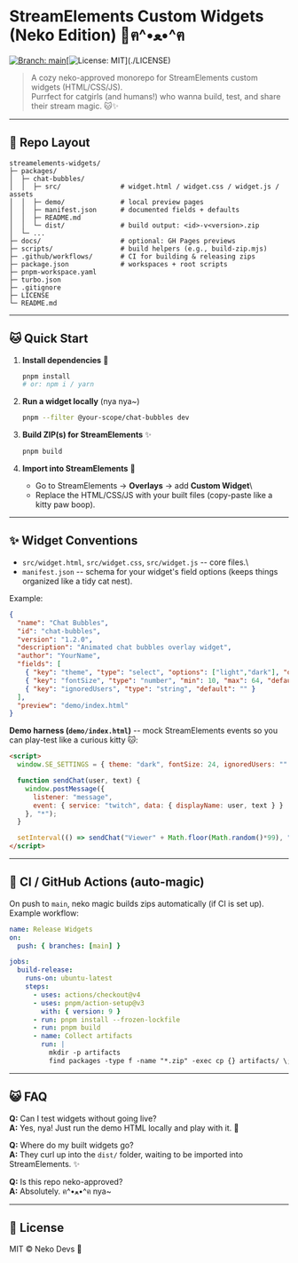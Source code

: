 # StreamElements Custom Widgets (Neko Edition) 🐾ฅ^•ﻌ•^ฅ

[![Branch:
main](https://img.shields.io/badge/branch-main-blue.svg)](../../tree/main)\[![License:
MIT](https://img.shields.io/badge/License-MIT-green.svg)](./LICENSE)

> A cozy neko-approved monorepo for StreamElements custom widgets
> (HTML/CSS/JS).\
> Purrfect for catgirls (and humans!) who wanna build, test, and share
> their stream magic. 🐱✨

------------------------------------------------------------------------

## 🐾 Repo Layout

    streamelements-widgets/
    ├─ packages/
    │  ├─ chat-bubbles/
    │  │  ├─ src/               # widget.html / widget.css / widget.js / assets
    │  │  ├─ demo/              # local preview pages
    │  │  ├─ manifest.json      # documented fields + defaults
    │  │  ├─ README.md
    │  │  └─ dist/              # build output: <id>-v<version>.zip
    │  └─ ...
    ├─ docs/                    # optional: GH Pages previews
    ├─ scripts/                 # build helpers (e.g., build-zip.mjs)
    ├─ .github/workflows/       # CI for building & releasing zips
    ├─ package.json             # workspaces + root scripts
    ├─ pnpm-workspace.yaml
    ├─ turbo.json
    ├─ .gitignore
    ├─ LICENSE
    └─ README.md

------------------------------------------------------------------------

## 🐱 Quick Start

1.  **Install dependencies** 🐾

    ``` bash
    pnpm install
    # or: npm i / yarn
    ```

2.  **Run a widget locally** (nya nya\~)

    ``` bash
    pnpm --filter @your-scope/chat-bubbles dev
    ```

3.  **Build ZIP(s) for StreamElements** ✨

    ``` bash
    pnpm build
    ```

4.  **Import into StreamElements** 🐾

    -   Go to StreamElements → **Overlays** → add **Custom Widget**\
    -   Replace the HTML/CSS/JS with your built files (copy-paste like a
        kitty paw boop).

------------------------------------------------------------------------

## ✨ Widget Conventions

-   `src/widget.html`, `src/widget.css`, `src/widget.js` -- core files.\
-   `manifest.json` -- schema for your widget's field options (keeps
    things organized like a tidy cat nest).

Example:

``` json
{
  "name": "Chat Bubbles",
  "id": "chat-bubbles",
  "version": "1.2.0",
  "description": "Animated chat bubbles overlay widget",
  "author": "YourName",
  "fields": [
    { "key": "theme", "type": "select", "options": ["light","dark"], "default": "dark" },
    { "key": "fontSize", "type": "number", "min": 10, "max": 64, "default": 24 },
    { "key": "ignoredUsers", "type": "string", "default": "" }
  ],
  "preview": "demo/index.html"
}
```

**Demo harness (`demo/index.html`)** -- mock StreamElements events so
you can play-test like a curious kitty 🐱:

``` html
<script>
  window.SE_SETTINGS = { theme: "dark", fontSize: 24, ignoredUsers: "" };

  function sendChat(user, text) {
    window.postMessage({
      listener: "message",
      event: { service: "twitch", data: { displayName: user, text } }
    }, "*");
  }

  setInterval(() => sendChat("Viewer" + Math.floor(Math.random()*99), "nya~! ฅ^•ﻌ•^ฅ"), 3000);
</script>
```

------------------------------------------------------------------------

## 🐾 CI / GitHub Actions (auto-magic)

On push to `main`, neko magic builds zips automatically (if CI is set
up). Example workflow:

``` yaml
name: Release Widgets
on:
  push: { branches: [main] }

jobs:
  build-release:
    runs-on: ubuntu-latest
    steps:
      - uses: actions/checkout@v4
      - uses: pnpm/action-setup@v3
        with: { version: 9 }
      - run: pnpm install --frozen-lockfile
      - run: pnpm build
      - name: Collect artifacts
        run: |
          mkdir -p artifacts
          find packages -type f -name "*.zip" -exec cp {} artifacts/ \;
```

------------------------------------------------------------------------

## 😺 FAQ

**Q:** Can I test widgets without going live?\
**A:** Yes, nya! Just run the demo HTML locally and play with it. 🐾

**Q:** Where do my built widgets go?\
**A:** They curl up into the `dist/` folder, waiting to be imported into
StreamElements. ✨

**Q:** Is this repo neko-approved?\
**A:** Absolutely. ฅ^•ﻌ•^ฅ nya\~

------------------------------------------------------------------------

## 💖 License

MIT © Neko Devs 🐾
